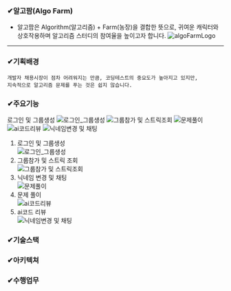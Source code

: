 ### ✔알고팜(Algo Farm)  
- 알고팜은 Algorithm(알고리즘) + Farm(농장)을 결합한 뜻으로, 귀여운 캐릭터와 상호작용하며 알고리즘 스터디의 참여율을 높이고자 합니다.
![algoFarmLogo](https://github.com/user-attachments/assets/972c20fc-0a9f-481e-b542-be99288ef9ab)
---
### ✔기획배경
```
개발자 채용시장이 점차 어려워지는 만큼, 코딩테스트의 중요도가 높아지고 있지만, 
지속적으로 알고리즘 문제를 푸는 것은 쉽지 않습니다.
```
### ✔주요기능
로그인 및 그룹생성
![로그인_그룹생성](https://github.com/user-attachments/assets/03c35994-7aa0-4677-88a3-c86bc437a59f)
![그룹참가 및 스트릭조회](https://github.com/user-attachments/assets/5d1737fe-623b-47b9-b2c6-341dad8cd880)
![문제풀이](https://github.com/user-attachments/assets/c8be84d5-085f-46c6-a17c-e6d0d97b0bea)
![ai코드리뷰](https://github.com/user-attachments/assets/aaa40f98-61b0-488e-beef-6aa4890e81e9)
![닉네임변경 및 채팅](https://github.com/user-attachments/assets/06712f9c-8bfe-4c21-94d0-139100fccf78)

1. 로그인 및 그룹생성  
   <img src="https://github.com/user-attachments/assets/03c35994-7aa0-4677-88a3-c86bc437a59f" alt="로그인_그룹생성">
2. 그룹참가 및 스트릭 조회  
   <img src="https://github.com/user-attachments/assets/5d1737fe-623b-47b9-b2c6-341dad8cd880" alt="그룹참가 및 스트릭조회">
3. 닉네임 변경 및 채팅  
   <img src="https://github.com/user-attachments/assets/c8be84d5-085f-46c6-a17c-e6d0d97b0bea" alt="문제풀이">
4. 문제 풀이  
   <img src="https://github.com/user-attachments/assets/aaa40f98-61b0-488e-beef-6aa4890e81e9" alt="ai코드리뷰">
5. ai코드 리뷰  
   <img src="https://github.com/user-attachments/assets/06712f9c-8bfe-4c21-94d0-139100fccf78" alt="닉네임변경 및 채팅">

### ✔기술스택
### ✔아키텍쳐

### ✔수행업무